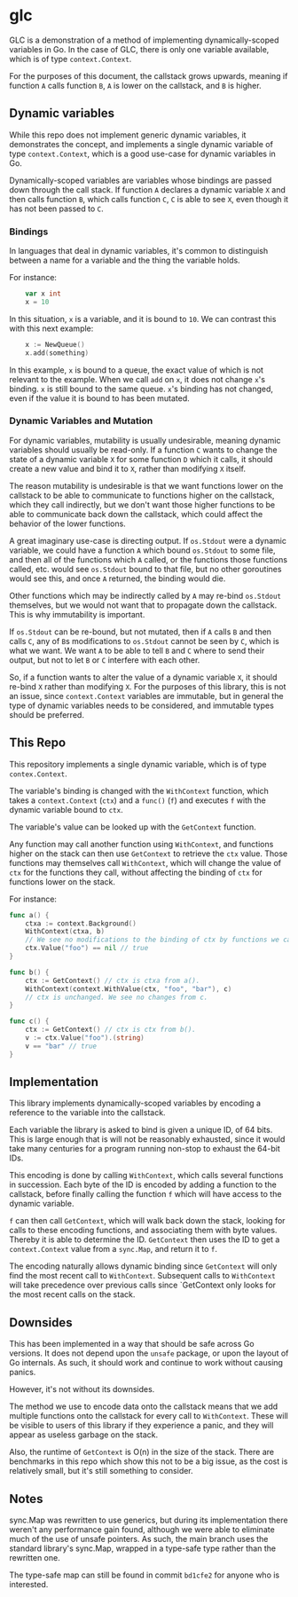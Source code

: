 # glc

GLC is a demonstration of a method of implementing dynamically-scoped variables in Go. In the case of GLC, there is only one variable available, which is of type `context.Context`.

For the purposes of this document, the callstack grows upwards, meaning if function `A` calls function `B`, `A` is lower on the callstack, and `B` is higher.

## Dynamic variables
While this repo does not implement generic dynamic variables, it demonstrates the concept, and implements a single dynamic variable of type `context.Context`, which is a good use-case for dynamic variables in Go.

Dynamically-scoped variables are variables whose bindings are passed down through the call stack.
If function `A` declares a dynamic variable `X` and then calls function `B`, which calls function `C`, `C` is able to see `X`, even though it has not been passed to `C`.

### Bindings
In languages that deal in dynamic variables, it's common to distinguish between a name for a variable and the thing the variable holds.

For instance:
```go
	var x int
	x = 10
```

In this situation, `x` is a variable, and it is bound to `10`. We can contrast this with this next example:
```go
	x := NewQueue()
	x.add(something)
```

In this example, `x` is bound to a queue, the exact value of which is not relevant to the example.
When we call `add` on `x`, it does not change `x`'s binding. `x` is still bound to the same queue. `x`'s binding has not changed, even if the value it is bound to has been mutated.


### Dynamic Variables and Mutation

For dynamic variables, mutability is usually undesirable, meaning dynamic variables should usually be read-only. If a function `C` wants to change the state of a dynamic variable `X` for some function `D` which it calls, it should create a new value and bind it to `X`, rather than modifying `X` itself.

The reason mutability is undesirable is that we want functions lower on the callstack to be able to communicate to functions higher on the callstack, which they call indirectly, but we don't want those higher functions to be able to communicate back down the callstack, which could affect the behavior of the lower functions.

A great imaginary use-case is directing output. If `os.Stdout` were a dynamic variable, we could have a function `A` which bound `os.Stdout` to some file, and then all of the functions which `A` called, or the functions those functions called, etc. would see `os.Stdout` bound to that file, but no other goroutines would see this, and once `A` returned, the binding would die.

Other functions which may be indirectly called by `A` may re-bind `os.Stdout` themselves, but we would not want that to propagate down the callstack. This is why immutability is important.

If `os.Stdout` can be re-bound, but not mutated, then if `A` calls `B` and then calls `C`, any of `B`s modifications to `os.Stdout` cannot be seen by `C`, which is what we want. We want `A` to be able to tell `B` and `C` where to send their output, but not to let `B` or `C` interfere with each other.

So, if a function wants to alter the value of a dynamic variable `X`, it should re-bind `X` rather than modifying `X`. For the purposes of this library, this is not an issue, since `context.Context` variables are immutable, but in general the type of dynamic variables needs to be considered, and immutable types should be preferred.

## This Repo

This repository implements a single dynamic variable, which is of type `contex.Context`.

The variable's binding is changed with the `WithContext` function, which takes a `context.Context` (`ctx`) and a `func()` (`f`) and executes `f` with the dynamic variable bound to `ctx`. 

The variable's value can be looked up with the `GetContext` function.

Any function may call another function using `WithContext`, and functions higher on the stack can then use `GetContext` to retrieve the `ctx` value. Those functions may themselves call `WithContext`, which will change the value of `ctx` for the functions they call, without affecting the binding of `ctx` for functions lower on the stack.

For instance:
```go
func a() {
	ctxa := context.Background()
	WithContext(ctxa, b)
	// We see no modifications to the binding of ctx by functions we call.
	ctx.Value("foo") == nil // true
}

func b() {
	ctx := GetContext() // ctx is ctxa from a().
	WithContext(context.WithValue(ctx, "foo", "bar"), c)
	// ctx is unchanged. We see no changes from c.
}

func c() {
	ctx := GetContext() // ctx is ctx from b().
	v := ctx.Value("foo").(string)
	v == "bar" // true
}
```

## Implementation

This library implements dynamically-scoped variables by encoding a reference to the variable into the callstack.

Each variable the library is asked to bind is given a unique ID, of 64 bits. This is large enough that is will not be reasonably exhausted, since it would take many centuries for a program running non-stop to exhaust the 64-bit IDs.

This encoding is done by calling `WithContext`, which calls several functions in succession. Each byte of the ID is encoded by adding a function to the callstack, before finally calling the function `f` which will have access to the dynamic variable.

`f` can then call `GetContext`, which will walk back down the stack, looking for calls to these encoding functions, and associating them with byte values. Thereby it is able to determine the ID. `GetContext` then uses the ID to get a `context.Context` value from a `sync.Map`, and return it to `f`.

The encoding naturally allows dynamic binding since `GetContext` will only find the most recent call to `WithContext`. Subsequent calls to `WithContext` will take precedence over previous calls since `GetContext only looks for the most recent calls on the stack.

## Downsides

This has been implemented in a way that should be safe across Go versions. It does not depend upon the `unsafe` package, or upon the layout of Go internals. As such, it should work and continue to work without causing panics.

However, it's not without its downsides.

The method we use to encode data onto the callstack means that we add multiple functions onto the callstack for every call to `WithContext`. These will be visible to users of this library if they experience a panic, and they will appear as useless garbage on the stack.

Also, the runtime of `GetContext` is O(n) in the size of the stack. There are benchmarks in this repo which show this not to be a big issue, as the cost is relatively small, but it's still something to consider.

## Notes

sync.Map was rewritten to use generics, but during its implementation there weren't any performance gain found, although we were able to eliminate much of the use of unsafe pointers. As such, the main branch uses the standard library's sync.Map, wrapped in a type-safe type rather than the rewritten one.

The type-safe map can still be found in commit `bd1cfe2` for anyone who is interested.
